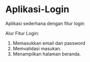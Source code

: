 # Aplikasi-Login
Aplikasi sederhana dengan fitur login

Alur Fitur Login:
1. Memasukkan email dan password
2. Memvalidasi masukan.
3. Menampilkan halaman beranda.
